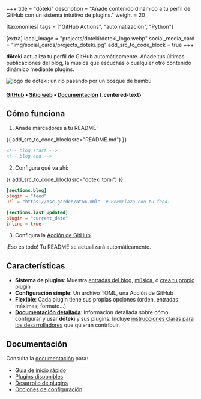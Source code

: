 +++
title = "dōteki"
description = "Añade contenido dinámico a tu perfil de GitHub con un sistema intuitivo de plugins."
weight = 20

[taxonomies]
tags = ["GitHub Actions", "automatización", "Python"]

[extra]
local_image = "projects/doteki/doteki_logo.webp"
social_media_card = "img/social_cards/projects_doteki.jpg"
add_src_to_code_block = true
+++

**dōteki** actualiza tu perfil de GitHub automáticamente. Añade tus últimas publicaciones del blog, la música que escuchas o cualquier otro contenido dinámico mediante plugins.

![logo de dōteki: un río pasando por un bosque de bambú](https://cdn.jsdelivr.net/gh/welpo/doteki@main/website/static/img/logo.png)

#### [GitHub](https://github.com/welpo/doteki) • [Sitio web](https://doteki.org/) • [Documentación](https://doteki.org/docs/) {.centered-text}

## Cómo funciona

1. Añade marcadores a tu README:

{{ add_src_to_code_block(src="README.md") }}
```md
<!-- blog start -->
<!-- blog end -->
```

2. Configura qué va ahí:

{{ add_src_to_code_block(src="doteki.toml") }}
```toml
[sections.blog]
plugin = "feed"
url = "https://osc.garden/atom.xml"  # Reemplaza con tu feed.

[sections.last_updated]
plugin = "current_date"
inline = true
```

3. Configura la [Acción de GitHub](https://github.com/welpo/doteki-action).

¡Eso es todo! Tu README se actualizará automáticamente.

## Características

- **Sistema de plugins**: Muestra [entradas del blog](https://doteki.org/docs/plugins/feed), [música](https://doteki.org/docs/plugins/lastfm), o [crea tu propio plugin](https://doteki.org/docs/developer-guide/plugin-standard)
- **Configuración simple**: Un archivo TOML, una Acción de GitHub
- **Flexible**: Cada plugin tiene sus propias opciones (orden, entradas máximas, formato…)
- **[Documentación detallada](https://doteki.org/docs/)**: Información detallada sobre cómo configurar y usar **dōteki** y sus plugins. Incluye [instrucciones claras para los desarrolladores](https://doteki.org/docs/developer-guide/) que quieran contribuir.

## Documentación

Consulta la [documentación](https://doteki.org/docs/) para:

- [Guía de inicio rápido](https://doteki.org/docs/)
- [Plugins disponibles](https://doteki.org/docs/category/plugins)
- [Desarrollo de plugins](https://doteki.org/docs/developer-guide/)
- [Opciones de configuración](https://doteki.org/docs/configuration/)
